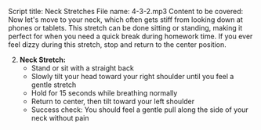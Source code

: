 Script title: Neck Stretches
File name: 4-3-2.mp3
Content to be covered:
Now let's move to your neck, which often gets stiff from looking down at phones or tablets. This stretch can be done sitting or standing, making it perfect for when you need a quick break during homework time. If you ever feel dizzy during this stretch, stop and return to the center position.

2. **Neck Stretch:**
   - Stand or sit with a straight back
   - Slowly tilt your head toward your right shoulder until you feel a gentle stretch
   - Hold for 15 seconds while breathing normally
   - Return to center, then tilt toward your left shoulder
   - Success check: You should feel a gentle pull along the side of your neck without pain